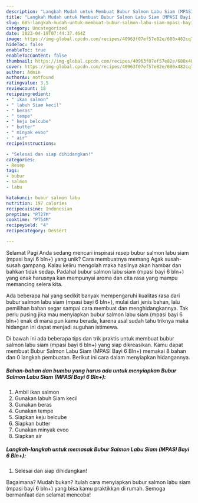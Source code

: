 ```yaml
---
description: "Langkah Mudah untuk Membuat Bubur Salmon Labu Siam (MPASI Bayi 6 Bln+) yang Enak, Sempurna"
title: "Langkah Mudah untuk Membuat Bubur Salmon Labu Siam (MPASI Bayi 6 Bln+) yang Enak, Sempurna"
slug: 605-langkah-mudah-untuk-membuat-bubur-salmon-labu-siam-mpasi-bayi-6-bln-yang-enak-sempurna
category: Uncategorized
date: 2023-04-19T07:44:37.464Z
image: https://img-global.cpcdn.com/recipes/40963f07ef57e82e/680x482cq70/bubur-salmon-labu-siam-mpasi-bayi-6-bln-foto-resep-utama.jpg
hideToc: false
enableToc: true
enableTocContent: false
thumbnail: https://img-global.cpcdn.com/recipes/40963f07ef57e82e/680x482cq70/bubur-salmon-labu-siam-mpasi-bayi-6-bln-foto-resep-utama.jpg
cover: https://img-global.cpcdn.com/recipes/40963f07ef57e82e/680x482cq70/bubur-salmon-labu-siam-mpasi-bayi-6-bln-foto-resep-utama.jpg
author: Admin
authorAv: notfound
ratingvalue: 3.5
reviewcount: 18
recipeingredient:
- " ikan salmon"
- " labuh Siam kecil"
- " beras"
- " tempe"
- " keju belcube"
- " butter"
- " minyak evoo"
- " air"
recipeinstructions:

- "Selesai dan siap dihidangkan!"
categories:
- Resep
tags:
- bubur
- salmon
- labu

katakunci: bubur salmon labu 
nutrition: 197 calories
recipecuisine: Indonesian
preptime: "PT27M"
cooktime: "PT54M"
recipeyield: "4"
recipecategory: Dessert

---
```



Selamat Pagi Anda sedang mencari inspirasi resep bubur salmon labu siam (mpasi bayi 6 bln+) yang unik? Cara membuatnya memang Agak susah-susah gampang. Kalau keliru mengolah maka hasilnya akan hambar dan bahkan tidak sedap. Padahal bubur salmon labu siam (mpasi bayi 6 bln+) yang enak harusnya kan mempunyai aroma dan cita rasa yang mampu memancing selera kita.




Ada beberapa hal yang sedikit banyak mempengaruhi kualitas rasa dari bubur salmon labu siam (mpasi bayi 6 bln+), mulai dari jenis bahan, lalu pemilihan bahan segar sampai cara membuat dan menghidangkannya. Tak perlu pusing jika mau menyiapkan bubur salmon labu siam (mpasi bayi 6 bln+) enak di mana pun kamu berada, karena asal sudah tahu triknya maka hidangan ini dapat menjadi suguhan istimewa.


Di bawah ini ada beberapa tips dan trik praktis untuk membuat bubur salmon labu siam (mpasi bayi 6 bln+) yang siap dikreasikan. Kamu dapat membuat Bubur Salmon Labu Siam (MPASI Bayi 6 Bln+) memakai 8 bahan dan 0 langkah pembuatan. Berikut ini cara dalam menyiapkan hidangannya.

<!--inarticleads1-->

##### Bahan-bahan dan bumbu yang harus ada untuk menyiapkan Bubur Salmon Labu Siam (MPASI Bayi 6 Bln+):

1. Ambil  ikan salmon
1. Gunakan  labuh Siam kecil
1. Gunakan  beras
1. Gunakan  tempe
1. Siapkan  keju belcube
1. Siapkan  butter
1. Gunakan  minyak evoo
1. Siapkan  air




<!--inarticleads2-->

##### Langkah-langkah untuk memasak Bubur Salmon Labu Siam (MPASI Bayi 6 Bln+):


1. Selesai dan siap dihidangkan!



Bagaimana? Mudah bukan? Itulah cara menyiapkan bubur salmon labu siam (mpasi bayi 6 bln+) yang bisa kamu praktikkan di rumah. Semoga bermanfaat dan selamat mencoba!
